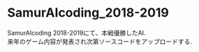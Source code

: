 # SamurAIcoding_2018-2019  
  
SamurAIcoding 2018-2019にて、本戦優勝したAI.  
来年のゲーム内容が発表され次第ソースコードをアップロードする.
